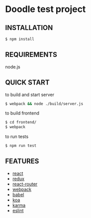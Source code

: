 Doodle test project
===================

INSTALLATION
------------

```bash
$ npm install
```

REQUIREMENTS
------------

node.js

QUICK START
-----------

to build and start server

```bash
$ webpack && node ./build/server.js
```

to build frontend

```bash
$ cd frontend/
$ webpack
```

to run tests

```bash
$ npm run test
```

FEATURES
-----------
* [react](https://github.com/facebook/react)
* [redux](https://github.com/rackt/redux)
* [react-router](https://github.com/rackt/react-router)
* [webpack](https://github.com/webpack/webpack)
* [babel](https://github.com/babel/babel)
* [koa](https://github.com/koajs/koa)
* [karma](https://github.com/karma-runner/karma)
* [eslint](http://eslint.org)
